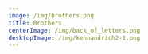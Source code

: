 ```yaml
---
image: /img/brothers.png
title: Brothers
centerImage: /img/back_of_letters.png
desktopImage: /img/kennandrich2-1.png
---
```

